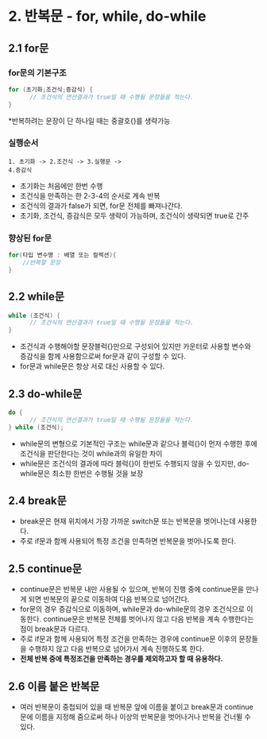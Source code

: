 # 2. 반복문 - for, while, do-while

## 2.1 for문
### for문의 기본구조
```java
for (초기화;조건식;증감식) {
      // 조건식의 연산결과가 true일 때 수행될 문장들을 적는다.
}

```
*반복하려는 문장이 단 하나일 때는 중괄호{}를 생략가능

### 실행순서

<code>1. 초기화 -> 2.조건식 -> 3.실행문 -> 4.증감식</code>
- 초기화는 처음에만 한번 수행
- 조건식을 만족하는 한 2-3-4의 순서로 계속 반복
- 조건식의 결과가 false가 되면, for문 전체를 빠져나간다. 
- 초기화, 조건식, 증감식은 모두 생략이 가능하며, 조건식이 생략되면 true로 간주

### 향상된 for문
```java
for(타입 변수명 : 배열 또는 컬렉션){
    //반복할 문장
}
```

## 2.2 while문
```java
while (조건식) {
      // 조건식의 연산결과가 true일 때 수행될 문장들을 적는다.
}
```
- 조건식과 수행해야할 문장블럭{}만으로 구성되어 있지만 카운터로 사용할 변수와 증감식을 함께 사용함으로써 for문과 같이 구성할 수 있다.
- for문과 while문은 항상 서로 대신 사용할 수 있다.

## 2.3 do-while문
```java
do {
      // 조건식의 연산결과가 true일 때 수행될 문장들을 적는다.
} while (조건식);
```
- while문의 변형으로 기본적인 구조는 while문과 같으나 블럭{}이 먼저 수행한 후에 조건식을 판단한다는 것이 while과의 유일한 차이
- while문은 조건식의 결과에 따라 블럭{}이 한번도 수행되지 않을 수 있지만, do-while문은 최소한 한번은 수행될 것을 보장

## 2.4 break문
- break문은 현재 위치에서 가장 가까운 switch문 또는 반복문을 벗어나는데 사용한다. 
- 주로 if문과 함께 사용되어 특정 조건을 만족하면 반복문을 벗어나도록 한다.

## 2.5 continue문
- continue문은 반복문 내만 사용될 수 있으며, 반복이 진행 중에 continue문을 만나게 되면 반복문의 끝으로 이동하여 다음 반복으로 넘어간다. 
- for문의 경우 증감식으로 이동하며, while문과 do-while문의 경우 조건식으로 이동한다.
continue문은 반복문 전체를 벗어나지 않고 다음 반복을 계속 수행한다는 점이 break문과 다르다. 
- 주로 if문과 함께 사용되어 특정 조건을 만족하는 경우에 continue문 이후의 문장들을 수행하지 않고 다음 반복으로 넘어가서 계속 진행하도록 한다. 
- <b>전체 반복 중에 특정조건을 만족하는 경우를 제외하고자 할 때 유용하다.</b>

## 2.6 이름 붙은 반복문
- 여러 반복문이 중첩되어 있을 때 반복문 앞에 이름을 붙이고 break문과 continue문에 이름을 지정해 줌으로써 하나 이상의 반복문을 벗어나거나 반복을 건너뛸 수 있다.
